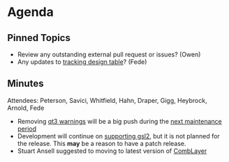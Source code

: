 Agenda
======

Pinned Topics
-------------
* Review any outstanding external pull request or issues? (Owen)
* Any updates to [tracking design table](https://github.com/mantidproject/documents/blob/master/Project-Management/TechnicalSteeringCommittee/reports/TSC-TrackingDesignProposals.md)? (Fede)

Minutes
---------
Attendees: Peterson, Savici, Whitfield, Hahn, Draper, Gigg, Heybrock, Arnold, Fede

* Removing [qt3 warnings](http://builds.mantidproject.org/job/master_clean-Qt3-warnings/) will be a big push during the [next maintenance period](https://github.com/mantidproject/documents/blob/master/Project-Management/TechnicalSteeringCommittee/reports/MaintenanceTasks.md)
* Development will continue on [supporting gsl2](https://github.com/mantidproject/mantid/issues/15421), but it is not planned for the release. This **may** be a reason to have a patch release.
* Stuart Ansell suggested to moving to latest version of [CombLayer](https://github.com/SAnsell/CombLayer)
